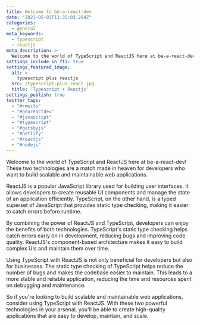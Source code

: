 ```yaml
---
title: Welcome to be-a-react-dev
date: "2023-05-03T11:35:03.284Z"
categories:
  - general
meta_keywords:
  - typescript
  - reactjs
meta_description: >-
  Welcome to the world of TypeScript and ReactJS here at be-a-react-dev! These two technologies are a match made in heaven for developers who want to build scalable and maintainable web applications.
settings_include_in_fti: true
settings_featured_image:
  alt: >-
    typescript plus reactjs
  src: /typescript-plus-react.jpg
  title: 'Typescript + Reactjs'
settings_publish: true
twitter_tags:
  - "#rmwits"
  - "#beareactdev"
  - "#javascript"
  - "#typescript"
  - "#gatsbyjs"
  - "#netlify"
  - "#reactjs"
  - "#nodejs"
---
```

Welcome to the world of TypeScript and ReactJS here at be-a-react-dev! These two technologies are a match made in heaven for developers who want to build scalable and maintainable web applications.

ReactJS is a popular JavaScript library used for building user interfaces. It allows developers to create reusable UI components and manage the state of an application efficiently. TypeScript, on the other hand, is a typed superset of JavaScript that provides static type checking, making it easier to catch errors before runtime.

By combining the power of ReactJS and TypeScript, developers can enjoy the benefits of both technologies. TypeScript's static type checking helps catch errors early on in development, reducing bugs and improving code quality. ReactJS's component-based architecture makes it easy to build complex UIs and maintain them over time.

Using TypeScript with ReactJS is not only beneficial for developers but also for businesses. The static type checking of TypeScript helps reduce the number of bugs and makes the codebase easier to maintain. This leads to a more stable and reliable application, reducing the time and resources spent on debugging and maintenance.

So if you're looking to build scalable and maintainable web applications, consider using TypeScript with ReactJS. With these two powerful technologies in your arsenal, you'll be able to create high-quality applications that are easy to develop, maintain, and scale.
